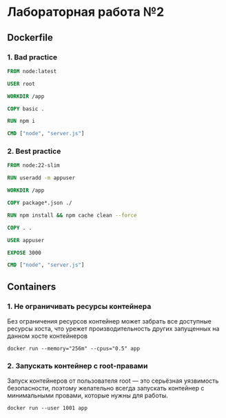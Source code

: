 # Лабораторная работа №2

## Dockerfile

### 1. Bad practice

```dockerfile
FROM node:latest

USER root

WORKDIR /app

COPY basic .

RUN npm i

CMD ["node", "server.js"]
```

### 2. Best practice
```dockerfile
FROM node:22-slim

RUN useradd -m appuser

WORKDIR /app

COPY package*.json ./

RUN npm install && npm cache clean --force

COPY . .

USER appuser

EXPOSE 3000

CMD ["node", "server.js"]
```

## Containers

### 1. Не ограничивать ресурсы контейнера
Без ограничения ресурсов контейнер может забрать все доступные ресурсы хоста, 
что урежет производительность других запущенных на данном хосте контейнеров
```shell
docker run --memory="256m" --cpus="0.5" app
```

### 2. Запускать контейнер с root-правами
Запуск контейнеров от пользователя root — это серьёзная уязвимость безопасности, поэтому 
желательно всегда запускать контейнер с минимальными провами, которые нужны для работы.
```shell
docker run --user 1001 app
```